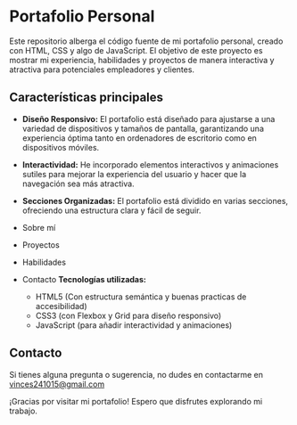 # Portafolio Personal
Este repositorio alberga el código fuente de mi portafolio personal, creado con HTML, CSS y algo de JavaScript. El objetivo de este proyecto es mostrar mi experiencia, habilidades y proyectos de manera interactiva y atractiva para potenciales empleadores y clientes.

## Características principales


- **Diseño Responsivo:** El portafolio está diseñado para ajustarse a una variedad de dispositivos y tamaños de pantalla, garantizando una experiencia óptima tanto en ordenadores de escritorio como en dispositivos móviles.

- **Interactividad:** He incorporado elementos interactivos y animaciones sutiles para mejorar la experiencia del usuario y hacer que la navegación sea más atractiva.

- **Secciones Organizadas:** El portafolio está dividido en varias secciones, ofreciendo una estructura clara y fácil de seguir.
- Sobre mí 
- Proyectos 
- Habilidades
- Contacto
**Tecnologías utilizadas:**
    -  HTML5 (Con estructura semántica y buenas practicas de accesibilidad)
    -  CSS3 (con Flexbox y Grid para diseño responsivo)
    - JavaScript (para añadir interactividad y animaciones)



## Contacto

Si tienes alguna pregunta o sugerencia, no dudes en contactarme en vinces241015@gmail.com

¡Gracias por visitar mi portafolio! Espero que disfrutes explorando mi trabajo. 
  